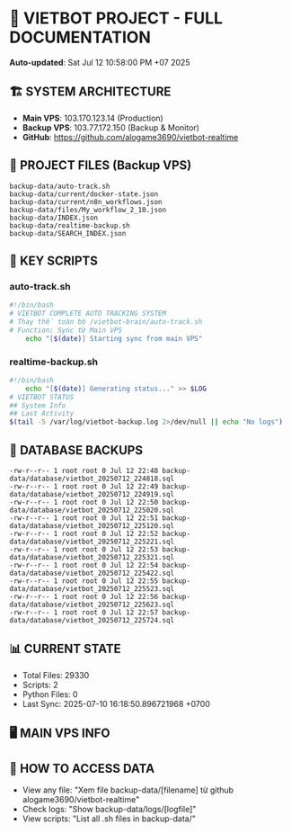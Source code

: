 # 🤖 VIETBOT PROJECT - FULL DOCUMENTATION
**Auto-updated**: Sat Jul 12 10:58:00 PM +07 2025

## 🏗️ SYSTEM ARCHITECTURE
- **Main VPS**: 103.170.123.14 (Production)
- **Backup VPS**: 103.77.172.150 (Backup & Monitor)
- **GitHub**: https://github.com/alogame3690/vietbot-realtime

## 📁 PROJECT FILES (Backup VPS)
```
backup-data/auto-track.sh
backup-data/current/docker-state.json
backup-data/current/n8n_workflows.json
backup-data/files/My_workflow_2_10.json
backup-data/INDEX.json
backup-data/realtime-backup.sh
backup-data/SEARCH_INDEX.json
```

## 🔧 KEY SCRIPTS
### auto-track.sh
```bash
#!/bin/bash
# VIETBOT COMPLETE AUTO TRACKING SYSTEM
# Thay thế toàn bộ /vietbot-brain/auto-track.sh
# Function: Sync từ Main VPS
    echo "[$(date)] Starting sync from main VPS"
```
### realtime-backup.sh
```bash
#!/bin/bash
    echo "[$(date)] Generating status..." >> $LOG
# VIETBOT STATUS
## System Info
## Last Activity
$(tail -5 /var/log/vietbot-backup.log 2>/dev/null || echo "No logs")
```

## 💾 DATABASE BACKUPS
```
-rw-r--r-- 1 root root 0 Jul 12 22:48 backup-data/database/vietbot_20250712_224818.sql
-rw-r--r-- 1 root root 0 Jul 12 22:49 backup-data/database/vietbot_20250712_224919.sql
-rw-r--r-- 1 root root 0 Jul 12 22:50 backup-data/database/vietbot_20250712_225020.sql
-rw-r--r-- 1 root root 0 Jul 12 22:51 backup-data/database/vietbot_20250712_225120.sql
-rw-r--r-- 1 root root 0 Jul 12 22:52 backup-data/database/vietbot_20250712_225221.sql
-rw-r--r-- 1 root root 0 Jul 12 22:53 backup-data/database/vietbot_20250712_225321.sql
-rw-r--r-- 1 root root 0 Jul 12 22:54 backup-data/database/vietbot_20250712_225422.sql
-rw-r--r-- 1 root root 0 Jul 12 22:55 backup-data/database/vietbot_20250712_225523.sql
-rw-r--r-- 1 root root 0 Jul 12 22:56 backup-data/database/vietbot_20250712_225623.sql
-rw-r--r-- 1 root root 0 Jul 12 22:57 backup-data/database/vietbot_20250712_225724.sql
```

## 📊 CURRENT STATE
- Total Files: 29330
- Scripts: 2
- Python Files: 0
- Last Sync: 2025-07-10 16:18:50.896721968 +0700

## 🖥️ MAIN VPS INFO


## 🚨 HOW TO ACCESS DATA
- View any file: "Xem file backup-data/[filename] từ github alogame3690/vietbot-realtime"
- Check logs: "Show backup-data/logs/[logfile]"
- View scripts: "List all .sh files in backup-data/"
